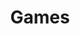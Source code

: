 ---
title: Games
menu:
    project:
        name: Games
        identifier: games
        weight: 30
---
